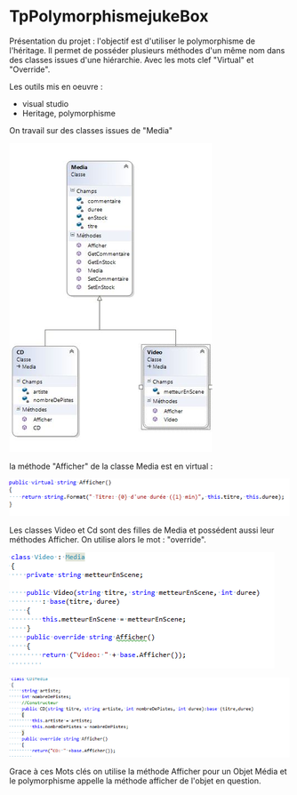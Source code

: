 # TpPolymorphismejukeBox

Présentation du projet : l'objectif est d'utiliser le polymorphisme de l'héritage. Il permet de posséder plusieurs méthodes d'un même nom dans des classes issues d'une hiérarchie. Avec les mots clef "Virtual" et "Override".

Les outils mis en oeuvre :
* visual studio
* Heritage, polymorphisme

On travail sur des classes issues de "Media"

![Capture.png](https://github.com/SamGdy/TpPolymorphismejukeBox/blob/master/Images/DiagrammeClasseJukeBox.JPG)

la méthode "Afficher" de la classe Media est en virtual :

![Capture.png](https://github.com/SamGdy/TpPolymorphismejukeBox/blob/master/Images/Methodemedia.PNG)

Les classes Video et Cd sont des filles de Media et possédent aussi leur méthodes Afficher. On utilise alors le mot : "override".

![Capture.png](https://github.com/SamGdy/TpPolymorphismejukeBox/blob/master/Images/MethodeVideoMedia.PNG)

![Capture.png](https://github.com/SamGdy/TpPolymorphismejukeBox/blob/master/Images/MethodeCd.PNG)

Grace à ces Mots clés on utilise la méthode Afficher pour un Objet Média et le polymorphisme appelle la méthode afficher de l'objet en question. 
